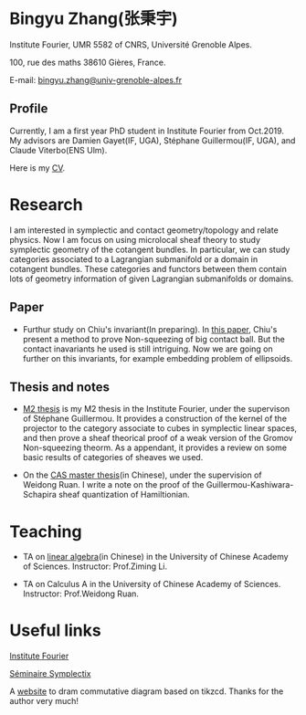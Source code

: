 # Bingyu Zhang(张秉宇)

Institute Fourier, UMR 5582 of CNRS, Université Grenoble Alpes.

100, rue des maths 38610 Gières, France.

E-mail: bingyu.zhang@univ-grenoble-alpes.fr

## Profile

Currently, I am a first year PhD student in Institute Fourier from Oct.2019. My advisors are Damien Gayet(IF, UGA), Stéphane Guillermou(IF, UGA), and Claude Viterbo(ENS Ulm).

Here is my [CV](CV.pdf).

# Research

I am interested in symplectic and contact geometry/topology and relate physics.  Now I am focus on using microlocal sheaf theory to study symplectic geometry of the cotangent bundles. In particular, we can study categories associated to a Lagrangian submanifold or a domain in cotangent bundles. These categories and functors between them contain lots of geometry information of given Lagrangian submanifolds or domains.

## Paper

- Furthur study on Chiu's invariant(In preparing). In [this paper](https://arxiv.org/abs/1405.1178), Chiu's present a method to prove Non-squeezing of big contact ball. But the contact inavariants he used is still intriguing. Now we are going on further on this invariants, for example embedding problem of ellipsoids.

## Thesis and notes

- [M2 thesis](M2_thesis.pdf) is my M2 thesis in the Institute Fourier, under the supervison of Stéphane Guillermou. It provides a construction of the kernel of the projector to the category associate to cubes in symplectic linear spaces, and then prove a sheaf theorical proof of a weak version of the Gromov Non-squeezing theorm. As a appendant, it provides a review on some basic results of categories of sheaves we used.

- On the [CAS master thesis](CAS_Thesis.pdf)(in Chinese), under the supervision of Weidong Ruan. I write a note on the proof of the Guillermou-Kashiwara-Schapira sheaf quantization of Hamiltionian.

# Teaching

- TA on [linear algebra](http://www.mmrc.iss.ac.cn/~zmli/LinearAlgebra2017.html)(in Chinese) in the University of Chinese Academy of Sciences. Instructor: Prof.Ziming Li. 

- TA on Calculus A in the University of Chinese Academy of Sciences. Instructor: Prof.Weidong Ruan. 



# Useful links

[Institute Fourier](https://www-fourier.ujf-grenoble.fr/)

[Séminaire Symplectix](http://symplectix.blogspot.com/)

A [website](https://tikzcd.yichuanshen.de/) to dram commutative diagram based on tikzcd. Thanks for the author very much!

